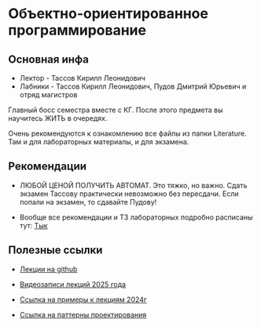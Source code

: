 # Объектно-ориентированное программирование

**Основная инфа**
---

- Лектор - Тассов Кирилл Леонидович
- Лабники - Тассов Кирилл Леонидович, Пудов Дмитрий Юрьевич и отряд магистров

Главный босс семестра вместе с КГ. После этого предмета вы научитесь ЖИТЬ в очередях.

Очень рекомендуются к ознакомлению все файлы из папки Literature. Там и для лабораторных материалы, и для экзамена.

**Рекомендации**
---

- ЛЮБОЙ ЦЕНОЙ ПОЛУЧИТЬ АВТОМАТ. Это тяжко, но важно. Сдать экзамен Тассову практически невозможно без пересдачи. Если попали на экзамен, то сдавайте Пудову!

- Вообще все рекомендации и ТЗ лабораторных подробно расписаны тут: [Тык](https://github.com/AleksandrKozyrnovD/BMSTU_OOP_INFO)


**Полезные ссылки**
---
- [Лекции на github](https://github.com/Mansurow/bmstu-iu7-4sem-OOP/wiki)

- [Видеозаписи лекций 2025 года](https://www.youtube.com/playlist?list=PLZ8Sl-GV4E_X7SAhECZDR8mH9g_iCYcE1)

- [Ссылка на примеры к лекциям 2024г](https://cloud.mail.ru/public/92Nu/yr4TWjZDJ)

- [Ссылка на паттерны проектирования](https://y2kot.gitbook.io/untitled)
